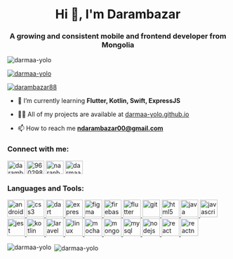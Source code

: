 <h1 align="center">Hi 👋, I'm Darambazar</h1>
<h3 align="center">A growing and consistent mobile and frontend developer from Mongolia</h3>

<p align="left"> <img src="https://komarev.com/ghpvc/?username=darmaa-yolo&label=Profile%20views&color=0e75b6&style=flat" alt="darmaa-yolo" /> </p>

<p align="left"> <a href="https://github.com/ryo-ma/github-profile-trophy"><img src="https://github-profile-trophy.vercel.app/?username=darmaa-yolo" alt="darmaa-yolo" /></a> </p>

<p align="left"> <a href="https://twitter.com/darambazar88" target="blank"><img src="https://img.shields.io/twitter/follow/darambazar88?logo=twitter&style=for-the-badge" alt="darambazar88" /></a> </p>

- 🌱 I’m currently learning **Flutter, Kotlin, Swift, ExpressJS**

- 👨‍💻 All of my projects are available at [darmaa-yolo.github.io](darmaa-yolo.github.io)

- 📫 How to reach me **ndarambazar00@gmail.com**

<p align="left">
<h3 align="left">Connect with me:</h3>
<a href="https://twitter.com/darambazar_88" target="blank"><img align="center" src="https://cdn.jsdelivr.net/npm/simple-icons@3.0.1/icons/twitter.svg" alt="darambazar88" height="30" width="40" /></a>
<a href="https://stackoverflow.com/users/9602985" target="blank"><img align="center" src="https://cdn.jsdelivr.net/npm/simple-icons@3.0.1/icons/stackoverflow.svg" alt="9602985" height="30" width="40" /></a>
<a href="https://fb.com/naranbaatar.darambazar" target="blank"><img align="center" src="https://cdn.jsdelivr.net/npm/simple-icons@3.0.1/icons/facebook.svg" alt="naranbaatar.darambazar" height="30" width="40" /></a>
<a href="https://instagram.com/darmaa_110" target="blank"><img align="center" src="https://cdn.jsdelivr.net/npm/simple-icons@3.0.1/icons/instagram.svg" alt="darmaa_110" height="30" width="40" /></a>
</p>

<h3 align="left">Languages and Tools:</h3>
<p align="left"> <a href="https://developer.android.com" target="_blank"> <img src="https://devicons.github.io/devicon/devicon.git/icons/android/android-original-wordmark.svg" alt="android" width="40" height="40"/> </a> <a href="https://www.w3schools.com/css/" target="_blank"> <img src="https://devicons.github.io/devicon/devicon.git/icons/css3/css3-original-wordmark.svg" alt="css3" width="40" height="40"/> </a> <a href="https://dart.dev" target="_blank"> <img src="https://www.vectorlogo.zone/logos/dartlang/dartlang-icon.svg" alt="dart" width="40" height="40"/> </a> <a href="https://expressjs.com" target="_blank"> <img src="https://devicons.github.io/devicon/devicon.git/icons/express/express-original-wordmark.svg" alt="express" width="40" height="40"/> </a> <a href="https://www.figma.com/" target="_blank"> <img src="https://www.vectorlogo.zone/logos/figma/figma-icon.svg" alt="figma" width="40" height="40"/> </a> <a href="https://firebase.google.com/" target="_blank"> <img src="https://www.vectorlogo.zone/logos/firebase/firebase-icon.svg" alt="firebase" width="40" height="40"/> </a> <a href="https://flutter.dev" target="_blank"> <img src="https://www.vectorlogo.zone/logos/flutterio/flutterio-icon.svg" alt="flutter" width="40" height="40"/> </a> <a href="https://git-scm.com/" target="_blank"> <img src="https://www.vectorlogo.zone/logos/git-scm/git-scm-icon.svg" alt="git" width="40" height="40"/> </a> <a href="https://www.w3.org/html/" target="_blank"> <img src="https://devicons.github.io/devicon/devicon.git/icons/html5/html5-original-wordmark.svg" alt="html5" width="40" height="40"/> </a> <a href="https://www.java.com" target="_blank"> <img src="https://devicons.github.io/devicon/devicon.git/icons/java/java-original-wordmark.svg" alt="java" width="40" height="40"/> </a> <a href="https://developer.mozilla.org/en-US/docs/Web/JavaScript" target="_blank"> <img src="https://devicons.github.io/devicon/devicon.git/icons/javascript/javascript-original.svg" alt="javascript" width="40" height="40"/> </a> <a href="https://jestjs.io" target="_blank"> <img src="https://www.vectorlogo.zone/logos/jestjsio/jestjsio-icon.svg" alt="jest" width="40" height="40"/> </a> <a href="https://kotlinlang.org" target="_blank"> <img src="https://www.vectorlogo.zone/logos/kotlinlang/kotlinlang-icon.svg" alt="kotlin" width="40" height="40"/> </a> <a href="https://laravel.com/" target="_blank"> <img src="https://devicons.github.io/devicon/devicon.git/icons/laravel/laravel-plain-wordmark.svg" alt="laravel" width="40" height="40"/> </a> <a href="https://www.linux.org/" target="_blank"> <img src="https://devicons.github.io/devicon/devicon.git/icons/linux/linux-original.svg" alt="linux" width="40" height="40"/> </a> <a href="https://mochajs.org" target="_blank"> <img src="https://www.vectorlogo.zone/logos/mochajs/mochajs-icon.svg" alt="mocha" width="40" height="40"/> </a> <a href="https://www.mongodb.com/" target="_blank"> <img src="https://devicons.github.io/devicon/devicon.git/icons/mongodb/mongodb-original-wordmark.svg" alt="mongodb" width="40" height="40"/> </a> <a href="https://www.mysql.com/" target="_blank"> <img src="https://devicons.github.io/devicon/devicon.git/icons/mysql/mysql-original-wordmark.svg" alt="mysql" width="40" height="40"/> </a> <a href="https://nodejs.org" target="_blank"> <img src="https://devicons.github.io/devicon/devicon.git/icons/nodejs/nodejs-original-wordmark.svg" alt="nodejs" width="40" height="40"/> </a> <a href="https://reactjs.org/" target="_blank"> <img src="https://devicons.github.io/devicon/devicon.git/icons/react/react-original-wordmark.svg" alt="react" width="40" height="40"/> </a> <a href="https://reactnative.dev/" target="_blank"> <img src="https://reactnative.dev/img/header_logo.svg" alt="reactnative" width="40" height="40"/> </a> </p>

<p><img align="left" src="https://github-readme-stats.vercel.app/api/top-langs/?username=darmaa-yolo&layout=compact" alt="darmaa-yolo" /></p>

<p>&nbsp;<img align="center" src="https://github-readme-stats.vercel.app/api?username=darmaa-yolo&show_icons=true" alt="darmaa-yolo" /></p>
